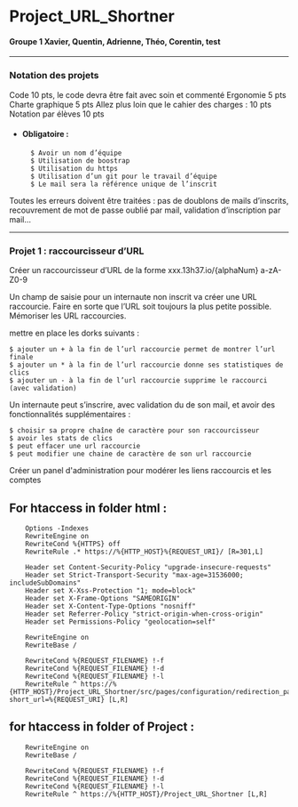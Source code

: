 # Project_URL_Shortner

#### Groupe 1 Xavier, Quentin, Adrienne, Théo, Corentin, test

---

### Notation des projets

Code 10 pts, le code devra être fait avec soin et commenté
Ergonomie 5 pts
Charte graphique 5 pts
Allez plus loin que le cahier des charges : 10 pts
Notation par élèves 10 pts

-   #### Obligatoire :

          $ Avoir un nom d’équipe
          $ Utilisation de boostrap
          $ Utilisation du https
          $ Utilisation d’un git pour le travail d’équipe
          $ Le mail sera la référence unique de l’inscrit

Toutes les erreurs doivent être traitées : pas de doublons de mails d’inscrits, recouvrement de mot de passe oublié par mail, validation d’inscription par mail…

---

### Projet 1 : raccourcisseur d’URL

Créer un raccourcisseur d’URL de la forme xxx.13h37.io/{alphaNum} a-zA-Z0-9

Un champ de saisie pour un internaute non inscrit va créer une URL raccourcie. Faire en sorte que l’URL soit toujours la plus petite possible. Mémoriser les URL raccourcies.

mettre en place les dorks suivants :

    $ ajouter un + à la fin de l’url raccourcie permet de montrer l’url finale
    $ ajouter un * à la fin de l’url raccourcie donne ses statistiques de clics
    $ ajouter un - à la fin de l’url raccourcie supprime le raccourci (avec validation)

Un internaute peut s’inscrire, avec validation du de son mail, et avoir des fonctionnalités supplémentaires :

    $ choisir sa propre chaîne de caractère pour son raccourcisseur
    $ avoir les stats de clics
    $ peut effacer une url raccourcie
    $ peut modifier une chaine de caractère de son url raccourcie

Créer un panel d'administration pour modérer les liens raccourcis et les comptes

## For htaccess in folder html :

        Options -Indexes
        RewriteEngine on
        RewriteCond %{HTTPS} off
        RewriteRule .* https://%{HTTP_HOST}%{REQUEST_URI}/ [R=301,L]

        Header set Content-Security-Policy "upgrade-insecure-requests"
        Header set Strict-Transport-Security "max-age=31536000; includeSubDomains"
        Header set X-Xss-Protection "1; mode=block"
        Header set X-Frame-Options "SAMEORIGIN"
        Header set X-Content-Type-Options "nosniff"
        Header set Referrer-Policy "strict-origin-when-cross-origin"
        Header set Permissions-Policy "geolocation=self"

        RewriteEngine on
        RewriteBase /

        RewriteCond %{REQUEST_FILENAME} !-f
        RewriteCond %{REQUEST_FILENAME} !-d
        RewriteCond %{REQUEST_FILENAME} !-l
        RewriteRule ^ https://%{HTTP_HOST}/Project_URL_Shortner/src/pages/configuration/redirection_page.php?short_url=%{REQUEST_URI} [L,R]


## for htaccess in folder of Project :

        RewriteEngine on
        RewriteBase /

        RewriteCond %{REQUEST_FILENAME} !-f
        RewriteCond %{REQUEST_FILENAME} !-d
        RewriteCond %{REQUEST_FILENAME} !-l
        RewriteRule ^ https://%{HTTP_HOST}/Project_URL_Shortner [L,R]
